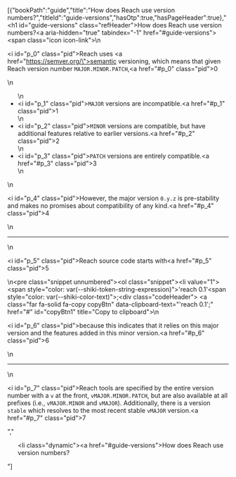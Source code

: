 [{"bookPath":"guide","title":"How does Reach use version numbers?","titleId":"guide-versions","hasOtp":true,"hasPageHeader":true},"<h1 id=\"guide-versions\" class=\"refHeader\">How does Reach use version numbers?<a aria-hidden=\"true\" tabindex=\"-1\" href=\"#guide-versions\"><span class=\"icon icon-link\"></span></a></h1>\n<p><i id=\"p_0\" class=\"pid\"></i>Reach uses <a href=\"https://semver.org/\">semantic versioning</a>, which means that given Reach version number <code>MAJOR.MINOR.PATCH</code>,<a href=\"#p_0\" class=\"pid\">0</a></p>\n<ul>\n  <li><i id=\"p_1\" class=\"pid\"></i><code>MAJOR</code> versions are incompatible.<a href=\"#p_1\" class=\"pid\">1</a></li>\n  <li><i id=\"p_2\" class=\"pid\"></i><code>MINOR</code> versions are compatible, but have additional features relative to earlier versions.<a href=\"#p_2\" class=\"pid\">2</a></li>\n  <li><i id=\"p_3\" class=\"pid\"></i><code>PATCH</code> versions are entirely compatible.<a href=\"#p_3\" class=\"pid\">3</a></li>\n</ul>\n<p><i id=\"p_4\" class=\"pid\"></i>However, the major version <code>0.y.z</code> is pre-stability and makes no promises about compatibility of any kind.<a href=\"#p_4\" class=\"pid\">4</a></p>\n<hr>\n<p><i id=\"p_5\" class=\"pid\"></i>Reach source code starts with<a href=\"#p_5\" class=\"pid\">5</a></p>\n<pre class=\"snippet unnumbered\"><ol class=\"snippet\"><li value=\"1\"><span style=\"color: var(--shiki-token-string-expression)\">'reach 0.1'</span><span style=\"color: var(--shiki-color-text)\">;</span></li></ol><div class=\"codeHeader\">&nbsp;<a class=\"far fa-solid fa-copy copyBtn\" data-clipboard-text=\"'reach 0.1';\" href=\"#\" id=\"copyBtn1\" title=\"Copy to clipboard\"></a></div></pre>\n<p><i id=\"p_6\" class=\"pid\"></i>because this indicates that it relies on this major version and the features added in this minor version.<a href=\"#p_6\" class=\"pid\">6</a></p>\n<hr>\n<p><i id=\"p_7\" class=\"pid\"></i>Reach tools are specified by the entire version number with a <code>v</code> at the front, <code>vMAJOR.MINOR.PATCH</code>, but are also available at all prefixes (i.e., <code>vMAJOR.MINOR</code> and <code>vMAJOR</code>). Additionally, there is a version <code>stable</code> which resolves to the most recent stable <code>vMAJOR</code> version.<a href=\"#p_7\" class=\"pid\">7</a></p>","<ul><li class=\"dynamic\"><a href=\"#guide-versions\">How does Reach use version numbers?</a></li></ul>"]